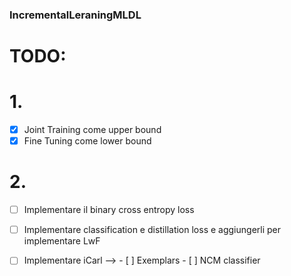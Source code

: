 ### IncrementalLeraningMLDL

# TODO:

 # 1.
   - [x] Joint Training come upper bound 
   - [x] Fine Tuning come lower bound 

# 2.
  - [ ] Implementare il binary cross entropy loss 
  - [ ] Implementare classification e distillation loss e aggiungerli per implementare LwF 
  - [ ] Implementare iCarl --> 
                           - [ ] Exemplars
                           - [ ] NCM classifier 
 
